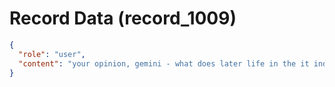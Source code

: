 # Record Data (record_1009)

```json
{
  "role": "user",
  "content": "your opinion, gemini - what does later life in the it industyr outside of body shops in India look like?\n"
}
```
